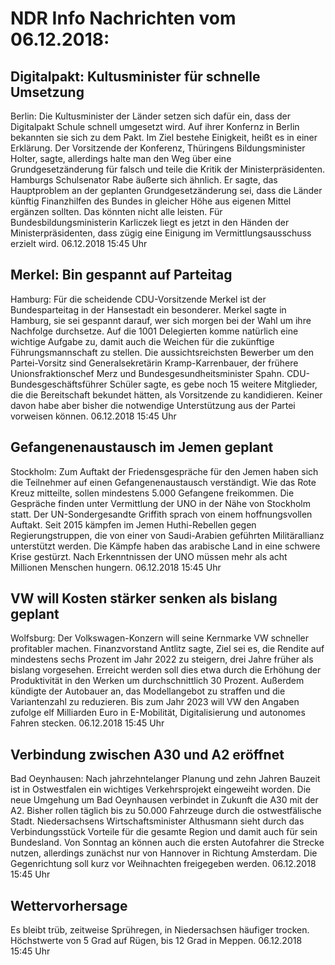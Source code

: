 # NDR Info Nachrichten vom 06.12.2018:


## Digitalpakt: Kultusminister für schnelle Umsetzung
Berlin: Die Kultusminister der Länder setzen sich dafür ein, dass der Digitalpakt Schule schnell umgesetzt wird. Auf ihrer Konfernz in Berlin bekannten sie sich zu dem Pakt. Im Ziel bestehe Einigkeit, heißt es in einer Erklärung. Der Vorsitzende der Konferenz, Thüringens Bildungsminister Holter, sagte, allerdings halte man den Weg über eine Grundgesetzänderung für falsch und teile die Kritik der Ministerpräsidenten. Hamburgs Schulsenator Rabe äußerte sich ähnlich. Er sagte, das Hauptproblem an der geplanten Grundgesetzänderung sei, dass die Länder künftig Finanzhilfen des Bundes in gleicher Höhe aus eigenen Mittel ergänzen sollten. Das könnten nicht alle leisten. Für Bundesbildungsministerin Karliczek liegt es jetzt in den Händen der Ministerpräsidenten, dass zügig eine Einigung im Vermittlungsausschuss erzielt wird. 06.12.2018 15:45 Uhr 

## Merkel: Bin gespannt auf Parteitag
Hamburg: Für die scheidende CDU-Vorsitzende Merkel ist der Bundesparteitag in der Hansestadt ein besonderer. Merkel sagte in Hamburg, sie sei gespannt darauf, wer sich morgen bei der Wahl um ihre Nachfolge durchsetze. Auf die 1001 Delegierten komme natürlich eine wichtige Aufgabe zu, damit auch die Weichen für die zukünftige Führungsmannschaft zu stellen. Die aussichtsreichsten Bewerber um den Partei-Vorsitz sind Generalsekretärin Kramp-Karrenbauer, der frühere Unionsfraktionschef Merz und Bundesgesundheitsminister Spahn. CDU-Bundesgeschäftsführer Schüler sagte, es gebe noch 15 weitere Mitglieder, die die Bereitschaft bekundet hätten, als Vorsitzende zu kandidieren. Keiner davon habe aber bisher die notwendige Unterstützung aus der Partei vorweisen können. 06.12.2018 15:45 Uhr 

## Gefangenenaustausch im Jemen geplant
Stockholm: Zum Auftakt der Friedensgespräche für den Jemen haben sich die Teilnehmer auf einen Gefangenenaustausch verständigt. Wie das Rote Kreuz mitteilte, sollen mindestens 5.000 Gefangene freikommen. Die Gespräche finden unter Vermittlung der UNO in der Nähe von Stockholm statt. Der UN-Sondergesandte Griffith sprach von einem hoffnungsvollen Auftakt. Seit 2015 kämpfen im Jemen Huthi-Rebellen gegen Regierungstruppen, die von einer von Saudi-Arabien geführten Militärallianz unterstützt werden. Die Kämpfe haben das arabische Land in eine schwere Krise gestürzt. Nach Erkenntnissen der UNO müssen mehr als acht Millionen Menschen hungern. 06.12.2018 15:45 Uhr 

## VW will Kosten stärker senken als bislang geplant
Wolfsburg: Der Volkswagen-Konzern will seine Kernmarke VW schneller profitabler machen. Finanzvorstand Antlitz sagte, Ziel sei es, die Rendite auf mindestens sechs Prozent im Jahr 2022 zu steigern, drei Jahre früher als bislang vorgesehen. Erreicht werden soll dies etwa durch die Erhöhung der Produktivität in den Werken um durchschnittlich 30 Prozent. Außerdem kündigte der Autobauer an, das Modellangebot zu straffen und die Variantenzahl zu reduzieren. Bis zum Jahr 2023 will VW den Angaben zufolge elf Milliarden Euro in E-Mobilität, Digitalisierung und autonomes Fahren stecken. 06.12.2018 15:45 Uhr 

## Verbindung zwischen A30 und A2 eröffnet
Bad Oeynhausen:	Nach jahrzehntelanger Planung und zehn Jahren Bauzeit ist in Ostwestfalen ein wichtiges Verkehrsprojekt eingeweiht worden. Die neue Umgehung um Bad Oeynhausen verbindet in Zukunft die A30 mit der A2. Bisher rollen täglich bis zu 50.000 Fahrzeuge durch die ostwestfälische Stadt. Niedersachsens Wirtschaftsminister Althusmann sieht durch das Verbindungsstück Vorteile für die gesamte Region und damit auch für sein Bundesland. Von Sonntag an können auch die ersten Autofahrer die Strecke nutzen, allerdings zunächst nur von Hannover in Richtung Amsterdam. Die Gegenrichtung soll kurz vor Weihnachten freigegeben werden. 06.12.2018 15:45 Uhr 

## Wettervorhersage
Es bleibt trüb, zeitweise Sprühregen, in Niedersachsen häufiger trocken. Höchstwerte von 5 Grad auf Rügen, bis 12 Grad in Meppen. 06.12.2018 15:45 Uhr 
